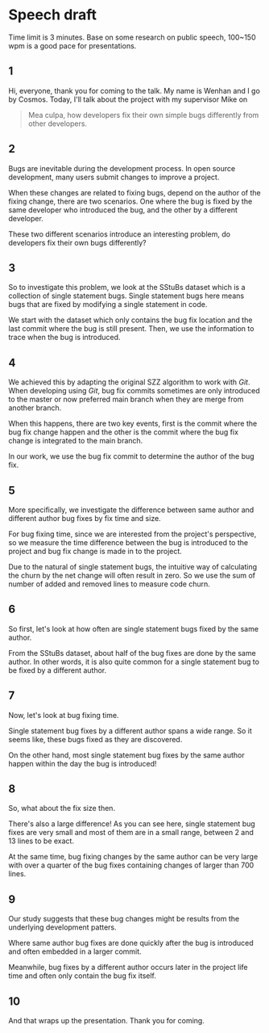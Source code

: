 # Speech draft

Time limit is 3 minutes. Base on some research on public speech, 100~150 wpm is
a good pace for presentations.

## 1

Hi, everyone, thank you for coming to the talk. My name is Wenhan and I go by
Cosmos. Today, I'll talk about the project with my supervisor Mike on

> Mea culpa, how developers fix their own simple bugs differently from other
> developers.

<!-- 44-->

## 2

Bugs are inevitable during the development process. In open source development,
many users submit changes to improve a project.

When these changes are related to fixing bugs, depend on the author of the
fixing change, there are two scenarios. One where the bug is fixed by the same
developer who introduced the bug, and the other by a different developer.

These two different scenarios introduce an interesting problem, do developers
fix their own bugs differently?

<!-- 75-->

## 3

So to investigate this problem, we look at the SStuBs dataset which is
a collection of single statement bugs. Single statement bugs here means bugs
that are fixed by modifying a single statement in code.

We start with the dataset which only contains the bug fix location and the last
commit where the bug is still present. Then, we use the information to trace
when the bug is introduced.

<!-- 69-->

## 4

We achieved this by adapting the original SZZ algorithm to work with *Git*.
When developing using *Git*, bug fix commits sometimes are only introduced to
the master or now preferred main branch when they are merge from another
branch. 

When this happens, there are two key events, first is the commit where the bug
fix change happen and the other is the commit where the bug fix change is
integrated to the main branch.

In our work, we use the bug fix commit to determine the author of the
bug fix.

<!-- 91-->

## 5

More specifically, we investigate the difference between same author and
different author bug fixes by fix time and size.

For bug fixing time, since we are interested from the project's perspective, so
we measure the time difference between the bug is introduced to the project and
bug fix change is made in to the project.

Due to the natural of single statement bugs, the intuitive way of calculating
the churn by the net change will often result in zero. So we use the sum of
number of added and removed lines to measure code churn.

<!-- 95-->

## 6

So first, let's look at how often are single statement bugs fixed by the same
author.

From the SStuBs dataset, about half of the bug fixes are done by the same
author. In other words, it is also quite common for a single statement bug to
be fixed by a different author.

<!-- 52-->

## 7

Now, let's look at bug fixing time. 

Single statement bug fixes by a different author spans a wide range. So it
seems like, these bugs fixed as they are discovered.

On the other hand, most single statement bug fixes by the same author happen
within the day the bug is introduced!

<!-- 51-->

## 8

So, what about the fix size then.

There's also a large difference! As you can see here, single statement bug
fixes are very small and most of them are in a small range, between 2 and 13
lines to be exact.

At the same time, bug fixing changes by the same author can be very large with
over a quarter of the bug fixes containing changes of larger than 700 lines.

<!-- 71-->

## 9

Our study suggests that these bug changes might be results from the underlying
development patters.

Where same author bug fixes are done quickly after the bug is introduced and
often embedded in a larger commit.

Meanwhile, bug fixes by a different author occurs later in the project life
time and often only contain the bug fix itself.

<!-- 57-->

## 10

And that wraps up the presentation. Thank you for coming.

<!-- 10-->
